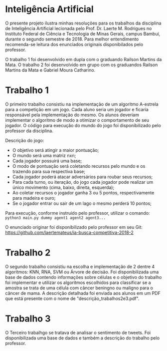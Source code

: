 # Inteligência Artificial
O presente projeto ilustra minhas resoluções para os trabalhos da disciplina de Inteligência Artificial lecionada 
pelo Prof. Dr. Laerte M. Rodrigues no Instituto Federal de Ciência e Tecnologia de Minas Gerais, campus Bambuí,
durante o segundo semestre de 2018.
Para melhor entendimento recomenda-se leitura dos enunciados originais disponibilados pelo professor.

O trabalho 1 foi desenvolvido em dupla com o graduando Railson Martins da Mata.
O trabalho 2 foi desenvolvido em grupo com os graduandos Railson Martins da Mata e Gabriel Moura Catharino.

# Trabalho 1

O primeiro trabalho consistiu na implementação de um algoritmo A-estrela para a competição em um jogo.
Cada aluno seria um jogador e ficaria responsável pela implementação do mesmo. Os alunos deveriam implementar 
o algoritmo de modo a otimizar o comportamento de seu jogador. O código para execução do mundo do jogo foi
disponibilizado pelo professor da disciplina.

Descrição do jogo:
  - O objetivo será atingir a maior pontuação;
  - O mundo será uma matriz nxn;
  - Cada jogador possuirá uma base;
  - O modo de pontuação será coletando recursos pelo mundo e os trazendo para sua respectiva base;
  - Cada jogador poderá atacar adversários para roubar seus recursos;
  - Para cada turno, ou iteração, do jogo cada jogador pode realizar um único movimento (cima, baixo, direita, esquerda);
  - Ao coletar recursos o jogador ganha 3 ou 5 pontos, respectivamente para madeira e ouro;
  - Se o jogador entrar ou sair de um lago o mesmo perderá 10 pontos;
  
 Para execução, conforme instruído pelo professor, utilizar o comando: `python3 main.py dummy agent1 agent2 agent3...`
  
 O enunciado originar foi disponibilizado pelo professor em seu Git: https://github.com/laertemateus/ia-busca-competitiva-2018-2

# Trabalho 2

O segundo trabalho consistiu na escolha e implementação de 2 dentre 4 algoritmos: KNN, RNA, SVM ou Árvore de decisão.
Foi disponibilizada uma base de dados contendo informações sobre células e o objetivo do trabalho foi implementar e utilizar os algoritmos escolhidos para classificar se a amostra se trata de uma célula com câncer beningno ou maligno para o câncer de mama.
A descrição detalhada foi enviada aos alunos em um PDF que está presente com o nome de "descrição_trabalhos2e3.pdf".

# Trabalho 3

O Terceiro trabalhgo se tratava de analisar o sentimento de tweets. Foi disponibilizada uma base de dados e também a descrição
do trabalho pelo professor.
